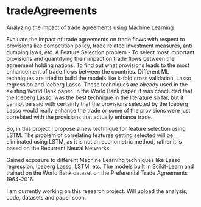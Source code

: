 # tradeAgreements
Analyzing the impact of trade agreements using Machine Learning

Evaluate the impact of trade agreements on trade flows with respect to provisions like competition policy,
trade related investment measures, anti dumping laws, etc.
A Feature Selection problem - To select most important provisions and quantifying their impact on trade
flows between the agreement holding nations.
To find out what provisions leads to the most enhancement of trade flows between the countries.
Different ML techniques are tried to build the models like k-fold cross validation, Lasso regression and Iceberg Lasso.
These techniques are already used in the existing World Bank paper. In the World Bank paper, it was concluded that the Iceberg Lasso, was the best technique in the literature so far, but it cannot be said with certainty that the provisions selected by the Iceberg Lasso would really enhance the trade or some of the provisions were just correlated with the provisions that actually enhance trade.

So, in this project I propose a new technique for feature selection using LSTM. The problem of correlating features getting selected will be eliminated using LSTM, as it is not an econometric method, rather it is based on the Recurrent Neural Networks.

Gained exposure to different Machine Learning techniques like Lasso regression, Iceberg Lasso, LSTM,
etc. The models built in Scikit-Learn and trained on the World Bank dataset on the Preferential Trade
Agreements 1964-2016.


I am currently working on this research project.
Will upload the analysis, code, datasets and paper soon.
